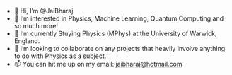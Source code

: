 - 👋 Hi, I’m @JaiBharaj
- 👀 I’m interested in Physics, Machine Learning, Quantum Computing and so much more!
- 🌱 I’m currently Stuying Physics (MPhys) at the University of Warwick, England.
- 💞️ I’m looking to collaborate on any projects that heavily involve anything to do with Physics as a subject.
- 📫 You can hit me up on my email: jaibharaj@hotmail.com

<!---
JaiBharaj/JaiBharaj is a ✨ special ✨ repository because its `README.md` (this file) appears on your GitHub profile.
You can click the Preview link to take a look at your changes.
--->
